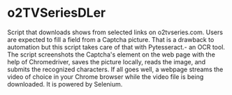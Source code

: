 # o2TVSeriesDLer
Script that downloads shows from selected links on o2tvseries.com. Users are expected to fill a field from a Captcha picture. That is a drawback to automation but this script takes care of that with Pytesseract.- an OCR tool. The script screenshots the Captcha's element on the web page with the help of Chromedriver, saves the picture locally, reads the image, and submits the recognized characters. If all goes well, a webpage streams the video of choice in your Chrome browser while the video file is being downloaded. It is powered by Selenium.  
